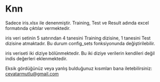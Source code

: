 # Knn
Sadece iris.xlsx ile denenmiştir.
Training, Test ve Result adında excel formatında çıktılar vermektedir.

iris veri setinin 5 satırından 4 tanesini Training dizisine, 1 tanesini Test dizisine atmaktadır. 
Bu durum config_sets fonksiyonunda değiştirilebilir.

iris veriseti iki diziye bölünmektedir. Bu iki diziye verilerin kendileri değil indis değerleri eklenmektedir.


Eksik gördüğünüz veya yanlış bulduğunuz kısımları bana iletebilirsiniz: cevatarmutlu@gmail.com
